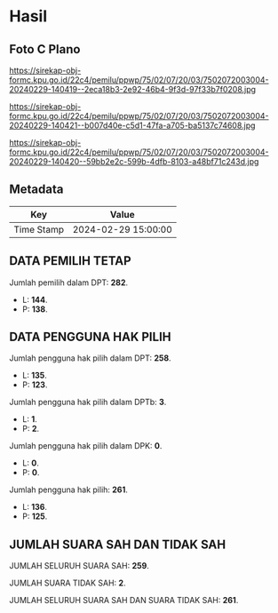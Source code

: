# Hasil

## Foto C Plano

https://sirekap-obj-formc.kpu.go.id/22c4/pemilu/ppwp/75/02/07/20/03/7502072003004-20240229-140419--2eca18b3-2e92-46b4-9f3d-97f33b7f0208.jpg

https://sirekap-obj-formc.kpu.go.id/22c4/pemilu/ppwp/75/02/07/20/03/7502072003004-20240229-140421--b007d40e-c5d1-47fa-a705-ba5137c74608.jpg

https://sirekap-obj-formc.kpu.go.id/22c4/pemilu/ppwp/75/02/07/20/03/7502072003004-20240229-140420--59bb2e2c-599b-4dfb-8103-a48bf71c243d.jpg


## Metadata

| Key        | Value               |
| ---------- | ------------------- |
| Time Stamp | 2024-02-29 15:00:00 |


## DATA PEMILIH TETAP

Jumlah pemilih dalam DPT: **282**.
 * L: **144**.
 * P: **138**.

## DATA PENGGUNA HAK PILIH

Jumlah pengguna hak pilih dalam DPT: **258**.
 * L: **135**.
 * P: **123**.

Jumlah pengguna hak pilih dalam DPTb: **3**.
 * L: **1**.
 * P: **2**.

Jumlah pengguna hak pilih dalam DPK: **0**.
 * L: **0**.
 * P: **0**.

Jumlah pengguna hak pilih: **261**.
 * L: **136**.
 * P: **125**.

## JUMLAH SUARA SAH DAN TIDAK SAH

JUMLAH SELURUH SUARA SAH: **259**.

JUMLAH SUARA TIDAK SAH: **2**.

JUMLAH SELURUH SUARA SAH DAN SUARA TIDAK SAH: **261**.



